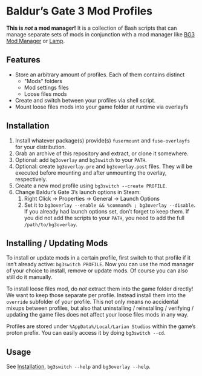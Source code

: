# Baldur’s Gate 3 Mod Profiles

**This is _not_ a mod manager!** It is a collection of Bash scripts that can
manage separate sets of mods in conjunction with a mod manager like
[BG3 Mod Manager](https://github.com/LaughingLeader/BG3ModManager) or
[Lamp](https://github.com/CHollingworth/Lamp).

## Features

* Store an arbitrary amount of profiles. Each of them contains distinct
    * "Mods" folders
    * Mod settings files
    * Loose files mods
* Create and switch between your profiles via shell script.
* Mount loose files mods into your game folder at runtime via overlayfs

## Installation

1. Install whatever package(s) provide(s) `fusermount` and `fuse-overlayfs` for
    your distribution.
2. Grab an archive of this repository and extract, or clone it somewhere.
3. Optional: add `bg3overlay` and `bg3switch` to your `PATH`.
4. Optional: create `bg3overlay.pre` and `bg3overlay.post` files. They will be
    executed before mounting and after unmounting the overlay, respectively.
5. Create a new mod profile using `bg3switch --create PROFILE`.
6. Change Baldur’s Gate 3’s launch options in Steam:
    1. Right Click → Properties → General → Launch Options
    2. Set it to `bg3overlay --enable && %command% ; bg3overlay --disable`. If
        you already had launch options set, don’t forget to keep them. If you
        did not add the scripts to your `PATH`, you need to add the full
        `/path/to/bg3overlay`.

## Installing / Updating Mods

To install or update mods in a certain profile, first switch to that profile if
it isn’t already active: `bg3switch PROFILE`. Now you can use the mod manager of
your choice to install, remove or update mods. Of course you can also still do
it manually.

To install loose files mod, do _not_ extract them into the game folder directly!
We want to keep those separate per profile. Instead install them into the
`override` subfolder of your profile. This not only means no accidental mixups
between profiles, but also that uninstalling / reinstalling / verifying /
updating the game files does not affect your loose files mods in any way.

Profiles are stored under `%AppData%/Local/Larian Studios` within the game’s
proton prefix. You can easily access it by doing `bg3switch --cd`.

## Usage

See [Installation](#installation), `bg3switch --help` and `bg3overlay --help`.
